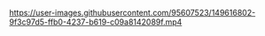 

https://user-images.githubusercontent.com/95607523/149616802-9f3c97d5-ffb0-4237-b619-c09a8142089f.mp4





